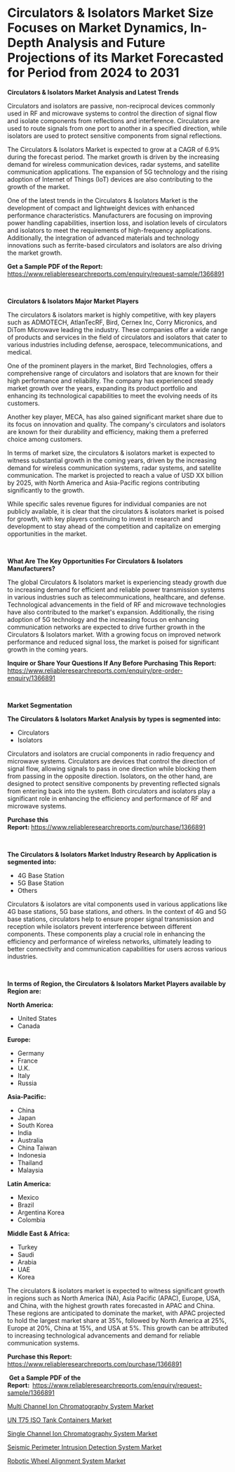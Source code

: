 <p><h1>Circulators & Isolators Market Size Focuses on Market Dynamics, In-Depth Analysis and Future Projections of its Market Forecasted for Period from 2024 to 2031</h1></p><p><strong>Circulators & Isolators Market Analysis and Latest Trends</strong></p>
<p><p>Circulators and isolators are passive, non-reciprocal devices commonly used in RF and microwave systems to control the direction of signal flow and isolate components from reflections and interference. Circulators are used to route signals from one port to another in a specified direction, while isolators are used to protect sensitive components from signal reflections.</p><p>The Circulators & Isolators Market is expected to grow at a CAGR of 6.9% during the forecast period. The market growth is driven by the increasing demand for wireless communication devices, radar systems, and satellite communication applications. The expansion of 5G technology and the rising adoption of Internet of Things (IoT) devices are also contributing to the growth of the market.</p><p>One of the latest trends in the Circulators & Isolators Market is the development of compact and lightweight devices with enhanced performance characteristics. Manufacturers are focusing on improving power handling capabilities, insertion loss, and isolation levels of circulators and isolators to meet the requirements of high-frequency applications. Additionally, the integration of advanced materials and technology innovations such as ferrite-based circulators and isolators are also driving the market growth.</p></p>
<p><strong>Get a Sample PDF of the Report:&nbsp;</strong> <a href="https://www.reliableresearchreports.com/enquiry/request-sample/1366891">https://www.reliableresearchreports.com/enquiry/request-sample/1366891</a></p>
<p>&nbsp;</p>
<p><strong>Circulators & Isolators Major Market Players</strong></p>
<p><p>The circulators & isolators market is highly competitive, with key players such as ADMOTECH, AtlanTecRF, Bird, Cernex Inc, Corry Micronics, and DiTom Microwave leading the industry. These companies offer a wide range of products and services in the field of circulators and isolators that cater to various industries including defense, aerospace, telecommunications, and medical.</p><p>One of the prominent players in the market, Bird Technologies, offers a comprehensive range of circulators and isolators that are known for their high performance and reliability. The company has experienced steady market growth over the years, expanding its product portfolio and enhancing its technological capabilities to meet the evolving needs of its customers.</p><p>Another key player, MECA, has also gained significant market share due to its focus on innovation and quality. The company's circulators and isolators are known for their durability and efficiency, making them a preferred choice among customers.</p><p>In terms of market size, the circulators & isolators market is expected to witness substantial growth in the coming years, driven by the increasing demand for wireless communication systems, radar systems, and satellite communication. The market is projected to reach a value of USD XX billion by 2025, with North America and Asia-Pacific regions contributing significantly to the growth.</p><p>While specific sales revenue figures for individual companies are not publicly available, it is clear that the circulators & isolators market is poised for growth, with key players continuing to invest in research and development to stay ahead of the competition and capitalize on emerging opportunities in the market.</p></p>
<p>&nbsp;</p>
<p><strong>What Are The Key Opportunities For Circulators & Isolators Manufacturers?</strong></p>
<p><p>The global Circulators & Isolators market is experiencing steady growth due to increasing demand for efficient and reliable power transmission systems in various industries such as telecommunications, healthcare, and defense. Technological advancements in the field of RF and microwave technologies have also contributed to the market's expansion. Additionally, the rising adoption of 5G technology and the increasing focus on enhancing communication networks are expected to drive further growth in the Circulators & Isolators market. With a growing focus on improved network performance and reduced signal loss, the market is poised for significant growth in the coming years.</p></p>
<p><strong>Inquire or Share Your Questions If Any Before Purchasing This Report:</strong> <a href="https://www.reliableresearchreports.com/enquiry/pre-order-enquiry/1366891">https://www.reliableresearchreports.com/enquiry/pre-order-enquiry/1366891</a></p>
<p>&nbsp;</p>
<p><strong>Market Segmentation</strong></p>
<p><strong>The Circulators & Isolators Market Analysis by types is segmented into:</strong></p>
<p><ul><li>Circulators</li><li>Isolators</li></ul></p>
<p><p>Circulators and isolators are crucial components in radio frequency and microwave systems. Circulators are devices that control the direction of signal flow, allowing signals to pass in one direction while blocking them from passing in the opposite direction. Isolators, on the other hand, are designed to protect sensitive components by preventing reflected signals from entering back into the system. Both circulators and isolators play a significant role in enhancing the efficiency and performance of RF and microwave systems.</p></p>
<p><strong>Purchase this Report:&nbsp;</strong><a href="https://www.reliableresearchreports.com/purchase/1366891">https://www.reliableresearchreports.com/purchase/1366891</a></p>
<p>&nbsp;</p>
<p><strong>The Circulators & Isolators Market Industry Research by Application is segmented into:</strong></p>
<p><ul><li>4G Base Station</li><li>5G Base Station</li><li>Others</li></ul></p>
<p><p>Circulators & isolators are vital components used in various applications like 4G base stations, 5G base stations, and others. In the context of 4G and 5G base stations, circulators help to ensure proper signal transmission and reception while isolators prevent interference between different components. These components play a crucial role in enhancing the efficiency and performance of wireless networks, ultimately leading to better connectivity and communication capabilities for users across various industries.</p></p>
<p>&nbsp;</p>
<p><strong>In terms of Region, the Circulators & Isolators Market Players available by Region are:</strong></p>
<p>
    <p> <strong> North America: </strong>
        <ul>
            <li>United States</li>
            <li>Canada</li>
        </ul>
        </p> 
    <p> <strong> Europe: </strong>
        <ul>
            <li>Germany</li>
            <li>France</li>
            <li>U.K.</li>
            <li>Italy</li>
            <li>Russia</li>
        </ul>
        </p> 
    <p> <strong> Asia-Pacific: </strong>
        <ul>
            <li>China</li>
            <li>Japan</li>
            <li>South Korea</li>
            <li>India</li>
            <li>Australia</li>
            <li>China Taiwan</li>
            <li>Indonesia</li>
            <li>Thailand</li>
            <li>Malaysia</li>
        </ul>
        </p> 
    <p> <strong> Latin America: </strong>
        <ul>
            <li>Mexico</li>
            <li>Brazil</li>
            <li>Argentina Korea</li>
            <li>Colombia</li>
        </ul>
        </p> 
    <p> <strong> Middle East & Africa: </strong>
        <ul>
            <li>Turkey</li>
            <li>Saudi</li>
            <li>Arabia</li>
            <li>UAE</li>
            <li>Korea</li>
        </ul>
    </p>
    </p>
<p><p>The circulators & isolators market is expected to witness significant growth in regions such as North America (NA), Asia Pacific (APAC), Europe, USA, and China, with the highest growth rates forecasted in APAC and China. These regions are anticipated to dominate the market, with APAC projected to hold the largest market share at 35%, followed by North America at 25%, Europe at 20%, China at 15%, and USA at 5%. This growth can be attributed to increasing technological advancements and demand for reliable communication systems.</p></p>
<p><strong>Purchase this Report: </strong><a href="https://www.reliableresearchreports.com/purchase/1366891">https://www.reliableresearchreports.com/purchase/1366891</a></p>
<p>&nbsp;<strong>Get a Sample PDF of the Report:&nbsp;&nbsp;</strong><a href="https://www.reliableresearchreports.com/enquiry/request-sample/1366891">https://www.reliableresearchreports.com/enquiry/request-sample/1366891</a></p>
<p><strong></strong></p>
<p><p><a href="https://medium.com/@marcellakin2023/multi-channel-ion-chromatography-system-market-competitive-analysis-market-trends-and-forecast-to-10d18d772da6">Multi Channel Ion Chromatography System Market</a></p><p><a href="https://medium.com/@joycelucas56/un-t75-iso-tank-containers-market-insights-into-market-cagr-market-trends-and-growth-strategies-b9cf80dce061">UN T75 ISO Tank Containers Market</a></p><p><a href="https://medium.com/@marcellakin2023/single-channel-ion-chromatography-system-market-size-and-market-trends-complete-industry-overview-250dda3ac026">Single Channel Ion Chromatography System Market</a></p><p><a href="https://medium.com/@magaliortiz1955/seismic-perimeter-intrusion-detection-system-market-trends-and-market-analysis-forecasted-for-fb2a452fcd62">Seismic Perimeter Intrusion Detection System Market</a></p><p><a href="https://medium.com/@magaliortiz1955/robotic-wheel-alignment-system-market-outlook-industry-overview-and-forecast-2024-to-2031-84350a18afe4">Robotic Wheel Alignment System Market</a></p></p>
